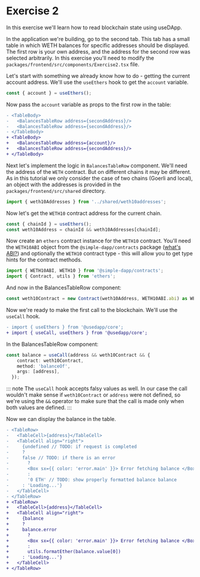 # Exercise 2

In this exercise we'll learn how to read blockchain state using useDApp.

In the application we're building, go to the second tab. This tab has a small table in which WETH balances for specific addresses should be displayed. The first row is your own address, and the address for the second row was selected arbitrarily. In this exercise you'll need to modify the `packages/frontend/src/components/Exercise2.tsx` file.

Let's start with something we already know how to do - getting the current account address. We'll use the `useEthers` hook to get the `account` variable.

```ts
const { account } = useEthers();
```

Now pass the `account` variable as props to the first row in the table:

```diff
- <TableBody>
-   <BalancesTableRow address={secondAddress}/>
-   <BalancesTableRow address={secondAddress}/>
- </TableBody>
+ <TableBody>
+   <BalancesTableRow address={account}/>
+   <BalancesTableRow address={secondAddress}/>
+ </TableBody>
```

Next let's implement the logic in `BalancesTableRow` component. We'll need the address of the `WETH` contract. But on different chains it may be different. As in this tutorial we only consider the case of two chains (Goerli and local), an object with the addresses is provided in the `packages/frontend/src/shared` directory.

```ts
import { weth10Addresses } from '../shared/weth10addresses';
```

Now let's get the `WETH10` contract address for the current chain.

```ts
const { chainId } = useEthers();
const weth10Address = chainId && weth10Addresses[chainId];
```

Now create an `ethers` contract instance for the `WETH10` contract. You'll need the `WETH10ABI` object from the `@simple-dapp/contracts` package ([what's ABI?](https://docs.ethers.io/v5/api/utils/abi/)) and optionally the `WETH10` contract type - this will allow you to get type hints for the contract methods.

```ts
import { WETH10ABI, WETH10 } from '@simple-dapp/contracts';
import { Contract, utils } from 'ethers';
```

And now in the BalancesTableRow component:

```ts
const weth10Contract = new Contract(weth10Address, WETH10ABI.abi) as WETH10;
```

Now we're ready to make the first call to the blockchain. We'll use the `useCall` hook.

```diff
- import { useEthers } from '@usedapp/core';
+ import { useCall, useEthers } from '@usedapp/core';
```

In the BalancesTableRow component:

```ts
const balance = useCall(address && weth10Contract && {
    contract: weth10Contract,
    method: 'balanceOf',
    args: [address],
  });
```

::: note
  The `useCall` hook accepts falsy values as well. In our case the call wouldn't make sense if `weth10Contract` or `address` were not defined, so we're using the `&&` operator to make sure that the call is made only when both values are defined.
:::

Now we can display the balance in the table.

```diff
- <TableRow>
-   <TableCell>{address}</TableCell>
-   <TableCell align="right">
-     {undefined // TODO: if request is completed
-     ?
-     false // TODO: if there is an error
-       ?
-       <Box sx={{ color: 'error.main' }}> Error fetching balance </Box>
-       :
-       '0 ETH' // TODO: show properly formatted balance balance
-     : 'Loading...'}
-   </TableCell>
- </TableRow>
+ <TableRow>
+   <TableCell>{address}</TableCell>
+   <TableCell align="right">
+     {balance
+     ?
+     balance.error 
+       ?
+       <Box sx={{ color: 'error.main' }}> Error fetching balance </Box>
+       :
+       utils.formatEther(balance.value[0])
+     : 'Loading...'}
+   </TableCell>
+ </TableRow>
```
